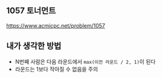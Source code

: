 ## 1057 토너먼트

<https://www.acmicpc.net/problem/1057>

## 내가 생각한 방법

- N번째 사람은 다음 라운드에서 `max(이전 라운드 / 2, 1)`이 된다
- 라운드는 1보다 작아질 수 없음을 주의
